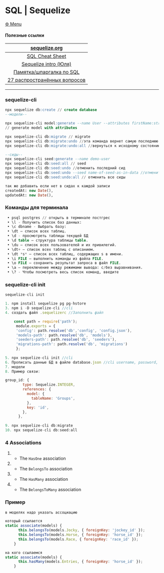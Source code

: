 # SQL | Sequelize

[⚙️ Menu](README.md)

#### Полезные ссылки
| [sequelize.org](https://sequelize.org/docs/v6/core-concepts/assocs/) |
| :------------------:|
| [SQL Cheat Sheet](https://www.sqltutorial.org/sql-cheat-sheet/) |
| [Sequelize intro (Юля)](https://github.com/jtarasova/sequelize_intro) |
| [Памятка/шпаргалка по SQL](https://habr.com/ru/articles/564390/) |
| [27 распространённых вопросов](https://tproger.ru/articles/sql-interview-questions/) |

---

### sequelize-cli

```SQL
npx sequelize db:create // create database
--модели--

npx sequelize-cli model:generate --name User --attributes firstName:string,lastName:string,email:string
// generate model with attributes 

npx sequelize-cli db:migrate // migrate
npx sequelize-cli db:migrate:undo //эта команда вернет самую последнюю миграцию
npx sequelize-cli db:migrate:undo:all //вернуться к исходному состоянию, отменив все миграции

--сиды--
npx sequelize-cli seed:generate --name demo-user
npx sequelize-cli db:seed:all // seed
npx sequelize-cli db:seed:undo //отменить последний сид
npx sequelize-cli db:seed:undo --seed name-of-seed-as-in-data //отменить определенный сид
npx sequelize-cli db:seed:undo:all // отменить все сиды

так же добавить если нет в сидах к каждой записи
createdAt: new Date(),
updatedAt: new Date(),
```

### Команды для терминала
```SQL
 • psql postgres // открыть в терминале постгрес
 • \l - Получить список баз данных:
 • \c dbname - Выбрать базу:
 • \dt — список всех таблиц.
 • \d - просмотреть таблицы текущей БД
 • \d table — структура таблицы table.
 • \du — список всех пользователей и их привилегий.
 • \dt+ — список всех таблиц с описанием.
 • \dt *s* — список всех таблиц, содержащих s в имени.
 • \i FILE — выполнить команды из файла FILE.
 • \o FILE — сохранить результат запроса в файл FILE.
 • \a — переключение между режимами вывода: с/без выравнивания.
 • \? - Чтобы посмотреть весь список команд, введите
```

### sequelize-cli init 

```js
sequelize-cli init 

1. npm install sequelize pg pg-hstore
3. npm i -D sequelize-cli //cli
4. создать файл .sequelizerc //Заполнить файл

	const path = require('path');
	 module.exports = {
	 'config': path.resolve('db','config', 'config.json'),
	 'models-path': path.resolve('db', 'models'),
	 'seeders-path': path.resolve('db', 'seeders'),
	 'migrations-path': path.resolve('db', 'migrations')
	 };
	 
5. npx sequelize-cli init //cli
6. Прописать данные БД в файле database.json //cli username, password, database, dialect
7. модели
8. Пример связи:

group_id: {
        type: Sequelize.INTEGER,
        references: {
          model: {
            tableName: 'Groups',
          },
          key: 'id',
        },
      },
      
9. npx sequelize-cli db:migrate
10. npx sequelize-cli db:seed:all
```

### 4 Associations

1. - The `HasOne` association
2. - The `BelongsTo` association
3. - The `HasMany` association
4. - The `BelongsToMany` association

### Пример

```js
в моделях надо указать ассоциацию 

который ссылается
static associate(models) {
      this.belongsTo(models.Jocky, { foreignKey: 'jockey_id' });
      this.belongsTo(models.Horse, { foreignKey: 'horse_id' });
      this.belongsTo(models.Race, { foreignKey: 'race_id' });
    }

на кого ссылаемся
static associate(models) {
      this.hasMany(models.Entries, { foreignKey: 'horse_id' });
    }
```
